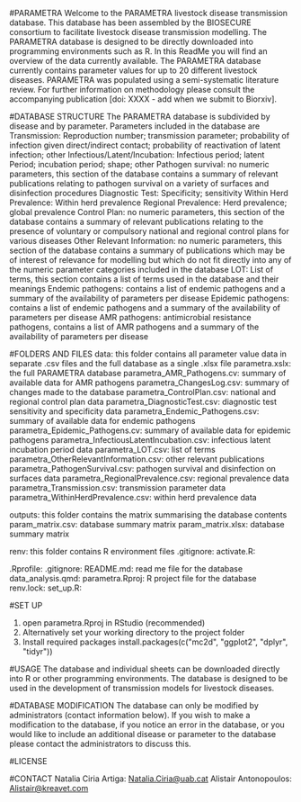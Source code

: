 #PARAMETRA
Welcome to the PARAMETRA livestock disease transmission database. This database has been assembled by the BIOSECURE consortium to facilitate livestock disease transmission modelling. The PARAMETRA database is designed to be directly downloaded into programming environments such as R. In this ReadMe you will find an overview of the data currently available.
The PARAMETRA database currently contains parameter values for up to 20 different livestock diseases. PARAMETRA was populated using a semi-systematic literature review. For further information on methodology please consult the accompanying publication [doi: XXXX - add when we submit to Biorxiv].

#DATABASE STRUCTURE
The PARAMETRA database is subdivided by disease and by parameter. Parameters included in the database are 
Transmission: Reproduction number; transmission parameter; probability of infection given direct/indirect contact; probability of reactivation of latent infection; other
Infectious/Latent/Incubation: Infectious period; latent Period; incubation period; shape; other
Pathogen survival: no numeric parameters, this section of the database contains a summary of relevant publications relating to pathogen survival on a variety of surfaces and disinfection procedures
Diagnostic Test: Specificity; sensitivity
Within Herd Prevalence: Within herd prevalence
Regional Prevalence: Herd prevalence; global prevalence
Control Plan: no numeric parameters, this section of the database contains a summary of relevant publications relating to the presence of voluntary or compulsory national and regional control plans for various diseases
Other Relevant Information: no numeric parameters, this section of the database contains a summary of publications which may be of interest of relevance for modelling but which do not fit directly into any of the numeric parameter categories included in the database
LOT: List of terms, this section contains a list of terms used in the database and their meanings
Endemic pathogens: contains a list of endemic pathogens and a summary of the availability of parameters per disease
Epidemic pathogens: contains a list of endemic pathogens and a summary of the availability of parameters per disease
AMR pathogens: antimicrobial resistance pathogens, contains a list of AMR pathogens and a summary of the availability of parameters per disease

#FOLDERS AND FILES
data: this folder contains all parameter value data in separate .csv files and the full database as a single .xlsx file
	parametra.xslx: the full PARAMETRA database
	parametra_AMR_Pathogens.cv: summary of available data for AMR pathogens
	parametra_ChangesLog.csv: summary of changes made to the database
	parametra_ControlPlan.csv: national and regional control plan data
	parametra_DiagnosticTest.csv: diagnostic test sensitivity and specificity data
	parametra_Endemic_Pathogens.csv: summary of available data for endemic pathogens
	parametra_Epidemic_Pathogens.cv: summary of available data for epidemic pathogens
	parametra_InfectiousLatentIncubation.csv: infectious latent incubation period data
	parametra_LOT.csv: list of terms
	parametra_OtherRelevantInformation.csv: other relevant publications
	parametra_PathogenSurvival.csv: pathogen survival and disinfection on surfaces data
	parametra_RegionalPrevalence.csv: regional prevalence data
	parametra_Transmission.csv: transmission parameter data
	parametra_WithinHerdPrevalence.csv: within herd prevalence data

outputs: this folder contains the matrix summarising the database contents
	param_matrix.csv: database summary matrix
	param_matrix.xlsx: database summary matrix

renv: this folder contains R environment files
	.gitignore:
	activate.R:


.Rprofile:
.gitignore:
README.md: read me file for the database
data_analysis.qmd:
parametra.Rproj: R project file for the database
renv.lock:
set_up.R:

#SET UP
1. open parametra.Rproj in RStudio (recommended)
2. Alternatively set your working directory to the project folder
3. Install required packages
	install.packages(c("mc2d", "ggplot2", "dplyr", "tidyr"))

#USAGE
The database and individual sheets can be downloaded directly into R or other programming environments. The database is designed to be used in the development of transmission models for livestock diseases. 

#DATABASE MODIFICATION
The database can only be modified by administrators (contact information below). If you wish to make a modification to the database, if you notice an error in the database, or you would like to include an additional disease or parameter to the database please contact the administrators to discuss this.

#LICENSE


#CONTACT
Natalia Ciria Artiga: Natalia.Ciria@uab.cat
Alistair Antonopoulos: Alistair@kreavet.com
